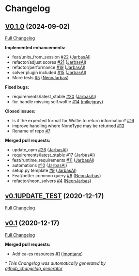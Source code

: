 # Changelog

## [V0.1.0](https://github.com/OpenVoiceOS/skill-ovos-wolfie/tree/V0.1.0) (2024-09-02)

[Full Changelog](https://github.com/OpenVoiceOS/skill-ovos-wolfie/compare/v0.1UPDATE_TEST...V0.1.0)

**Implemented enhancements:**

- feat/units\_from\_session [\#22](https://github.com/OpenVoiceOS/skill-ovos-wolfie/pull/22) ([JarbasAl](https://github.com/JarbasAl))
- refactor/adjust scores [\#21](https://github.com/OpenVoiceOS/skill-ovos-wolfie/pull/21) ([JarbasAl](https://github.com/JarbasAl))
- refactor/performance [\#19](https://github.com/OpenVoiceOS/skill-ovos-wolfie/pull/19) ([JarbasAl](https://github.com/JarbasAl))
- solver plugin included [\#15](https://github.com/OpenVoiceOS/skill-ovos-wolfie/pull/15) ([JarbasAl](https://github.com/JarbasAl))
- More tests [\#5](https://github.com/OpenVoiceOS/skill-ovos-wolfie/pull/5) ([NeonJarbas](https://github.com/NeonJarbas))

**Fixed bugs:**

- requirements/latest\_stable [\#20](https://github.com/OpenVoiceOS/skill-ovos-wolfie/pull/20) ([JarbasAl](https://github.com/JarbasAl))
- fix: handle missing self.wolfie [\#14](https://github.com/OpenVoiceOS/skill-ovos-wolfie/pull/14) ([mikejgray](https://github.com/mikejgray))

**Closed issues:**

- Is it the expected format for Wolfie to return information? [\#16](https://github.com/OpenVoiceOS/skill-ovos-wolfie/issues/16)
- improve handling where NoneType may be returned [\#13](https://github.com/OpenVoiceOS/skill-ovos-wolfie/issues/13)
- Rename of repo [\#7](https://github.com/OpenVoiceOS/skill-ovos-wolfie/issues/7)

**Merged pull requests:**

- update\_opm [\#26](https://github.com/OpenVoiceOS/skill-ovos-wolfie/pull/26) ([JarbasAl](https://github.com/JarbasAl))
- requirements/latest\_stable [\#17](https://github.com/OpenVoiceOS/skill-ovos-wolfie/pull/17) ([JarbasAl](https://github.com/JarbasAl))
- feat/runtime\_requirements [\#11](https://github.com/OpenVoiceOS/skill-ovos-wolfie/pull/11) ([JarbasAl](https://github.com/JarbasAl))
- automations [\#10](https://github.com/OpenVoiceOS/skill-ovos-wolfie/pull/10) ([JarbasAl](https://github.com/JarbasAl))
- setup.py template [\#9](https://github.com/OpenVoiceOS/skill-ovos-wolfie/pull/9) ([JarbasAl](https://github.com/JarbasAl))
- Feat/better common query [\#6](https://github.com/OpenVoiceOS/skill-ovos-wolfie/pull/6) ([NeonJarbas](https://github.com/NeonJarbas))
- refactor/neon\_solvers [\#4](https://github.com/OpenVoiceOS/skill-ovos-wolfie/pull/4) ([NeonJarbas](https://github.com/NeonJarbas))

## [v0.1UPDATE_TEST](https://github.com/OpenVoiceOS/skill-ovos-wolfie/tree/v0.1UPDATE_TEST) (2020-12-17)

[Full Changelog](https://github.com/OpenVoiceOS/skill-ovos-wolfie/compare/v0.1...v0.1UPDATE_TEST)

## [v0.1](https://github.com/OpenVoiceOS/skill-ovos-wolfie/tree/v0.1) (2020-12-17)

[Full Changelog](https://github.com/OpenVoiceOS/skill-ovos-wolfie/compare/96a996caf6480c9a38d0c8ace843b86629d30446...v0.1)

**Merged pull requests:**

- Add ca-es resources [\#1](https://github.com/OpenVoiceOS/skill-ovos-wolfie/pull/1) ([jmontane](https://github.com/jmontane))



\* *This Changelog was automatically generated by [github_changelog_generator](https://github.com/github-changelog-generator/github-changelog-generator)*
